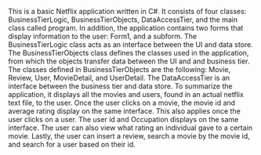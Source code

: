 This is a basic Netflix application written in C#. It consists of four classes: BusinessTierLogic, BusinessTierObjects, DataAccessTier, and the main class called program. In addition, the application contains two forms that display information to the user: Form1, and a subform. The BusinessTierLogic class acts as an interface between the UI and data store. The BusinessTierObjects class defines the classes used in the application, from which the objects transfer data between the UI and and business tier. The classes defined in BusinessTierObjects are the following: Movie, Review, User, MovieDetail, and UserDetail. The DataAccessTier is an interface between the business tier and data store. To summarize the application, it displays all the movies and users, found in an actual netflix text file, to the user. Once the user clicks on a movie, the movie id and average rating display on the same interface. This also applies once the user clicks on a user. The user id and Occupation displays on the same interface. The user can also view what rating an individual gave to a certain movie. Lastly, the user can insert a review, search a movie by the movie id, and search for a user based on their id. 
